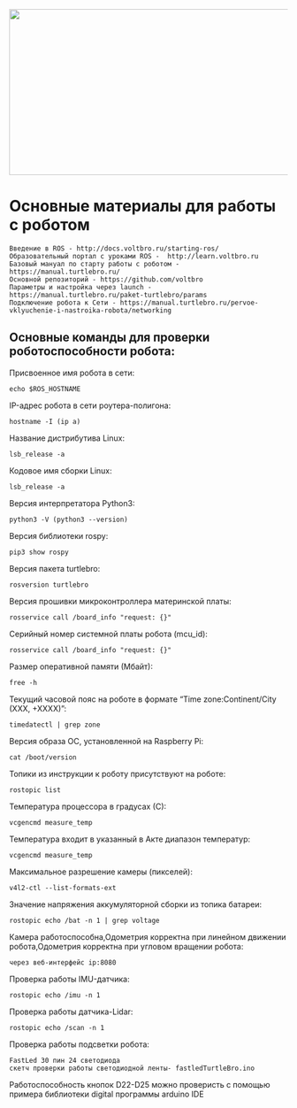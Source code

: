 <img src="https://user-images.githubusercontent.com/57194638/201707251-5aa29404-2494-4e16-be4a-0cd821a1c0d9.png" width="800" height="300">

# Основные материалы для работы с роботом

```
Введение в ROS - http://docs.voltbro.ru/starting-ros/
Образовательный портал с уроками ROS -  http://learn.voltbro.ru
Базовый мануал по старту работы с роботом - https://manual.turtlebro.ru/
Основной репозиторий - https://github.com/voltbro    
Параметры и настройка через launch -  https://manual.turtlebro.ru/paket-turtlebro/params
Подключение робота к Сети - https://manual.turtlebro.ru/pervoe-vklyuchenie-i-nastroika-robota/networking
```
## Основные команды для проверки роботоспособности робота:

Присвоенное имя робота в сети:	
```
echo $ROS_HOSTNAME
```
IP-адрес робота в сети роутера-полигона:	
```
hostname -I (ip a)
```
Название дистрибутива Linux:	
```
lsb_release -a
```
Кодовое имя сборки Linux:	
```
lsb_release -a
```
Версия интерпретатора Python3:	
```
python3 -V (python3 --version)
```
Версия библиотеки rospy:	
```
pip3 show rospy
```
Версия пакета turtlebro:
```
rosversion turtlebro
```
Версия прошивки микроконтроллера материнской платы:	
```
rosservice call /board_info "request: {}"
```
Серийный номер системной платы робота (mcu_id):	
```
rosservice call /board_info "request: {}"
```
Размер оперативной памяти (Мбайт):
```
free -h
```
Текущий часовой пояс на роботе в формате “Time zone:Continent/City (XXX, +XXXX)”:
```
timedatectl | grep zone
```
Версия образа ОС, установленной на Raspberry Pi:
```
cat /boot/version
```
Топики из инструкции к роботу присутствуют на роботе:	
```
rostopic list
```
Температура процессора в градусах (С):	
```
vcgencmd measure_temp
```
Температура входит в указанный в Акте диапазон температур:	
```
vcgencmd measure_temp
```
Максимальное разрешение камеры (пикселей):	
```
v4l2-ctl --list-formats-ext
```
Значение напряжения аккумуляторной сборки из топика батареи:	
```
rostopic echo /bat -n 1 | grep voltage
```
Камера работоспособна,Одометрия корректна при линейном движении робота,Одометрия корректна при угловом вращении робота:	
```
через веб-интерфейс ip:8080
```
Проверка работы IMU-датчика:	
```
rostopic echo /imu -n 1
```
Проверка работы датчика-Lidar:	
```
rostopic echo /scan -n 1
```
Проверка работы подсветки робота:	
```
FastLed 30 пин 24 светодиода
скетч проверки работы светодиодной ленты- fastledTurtleBro.ino
```
Работоспособность кнопок D22-D25 можно проверисть с помощью примера библиотеки digital программы arduino IDE
